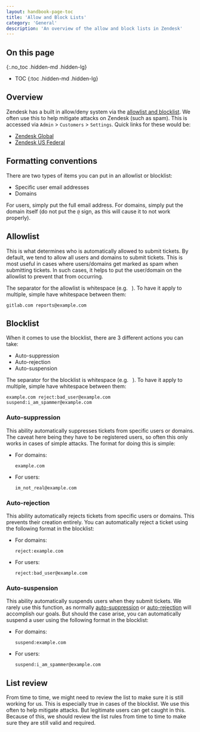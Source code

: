 ```yaml
---
layout: handbook-page-toc
title: 'Allow and Block Lists'
category: 'General'
description: 'An overview of the allow and block lists in Zendesk'
---
```


## On this page
{:.no_toc .hidden-md .hidden-lg}

- TOC
{:toc .hidden-md .hidden-lg}

## Overview

Zendesk has a built in allow/deny system via the
[allowlist and blocklist](https://support.zendesk.com/hc/en-us/articles/203663286-Using-the-whitelist-and-blacklist-to-control-access-to-your-Zendesk).
We often use this to help mitigate attacks on Zendesk (such as spam). This is
accessed via `Admin` > `Customers` > `Settings`. Quick links for these would
be:

* [Zendesk Global](https://gitlab.zendesk.com/agent/admin/customers)
* [Zendesk US Federal](https://gitlab-federal-support.zendesk.com/agent/admin/customers)

## Formatting conventions

There are two types of items you can put in an allowlist or blocklist:

* Specific user email addresses
* Domains

For users, simply put the full email address. For domains, simply put the
domain itself (do not put the `@` sign, as this will cause it to not work
properly).

## Allowlist

This is what determines who is automatically allowed to submit tickets. By
default, we tend to allow all users and domains to submit tickets. This is most
useful in cases where users/domains get marked as spam when submitting tickets.
In such cases, it helps to put the user/domain on the allowlist to prevent that
from occurring.

The separator for the allowlist is whitespace (e.g. ` `). To have it apply to
multiple, simple have whitespace between them:

```
gitlab.com reports@example.com
```

## Blocklist

When it comes to use the blocklist, there are 3 different actions you can take:

* Auto-suppression
* Auto-rejection
* Auto-suspension

The separator for the blocklist is whitespace (e.g. ` `). To have it apply to
multiple, simple have whitespace between them:

```
example.com reject:bad_user@example.com suspend:i_am_spammer@example.com
```

### Auto-suppression

This ability automatically suppresses tickets from specific users or domains.
The caveat here being they have to be registered users, so often this only
works in cases of simple attacks. The format for doing this is simple:

* For domains:
  ```
  example.com
  ```
* For users:
  ```
  im_not_real@example.com
  ```

### Auto-rejection

This ability automatically rejects tickets from specific users or domains. This
prevents their creation entirely. You can automatically reject a ticket using
the following format in the blocklist:

* For domains:
  ```
  reject:example.com
  ```
* For users:
  ```
  reject:bad_user@example.com
  ```

### Auto-suspension

This ability automatically suspends users when they submit tickets. We rarely
use this function, as normally [auto-suppression](#auto-suppression) or
[auto-rejection](#auto-rejection) will accomplish our goals. But should the
case arise, you can automatically suspend a user using the following format in
the blocklist:

* For domains:
  ```
  suspend:example.com
  ```
* For users:
  ```
  suspend:i_am_spammer@example.com
  ```

## List review

From time to time, we might need to review the list to make sure it is still
working for us. This is especially true in cases of the blocklist. We use this
often to help mitigate attacks. But legitimate users can get caught in this.
Because of this, we should review the list rules from time to time to make sure
they are still valid and required.
